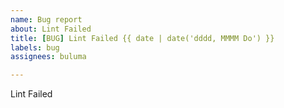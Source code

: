 ```yaml
---
name: Bug report
about: Lint Failed
title: [BUG] Lint Failed {{ date | date('dddd, MMMM Do') }}
labels: bug
assignees: buluma

---
```


Lint Failed
